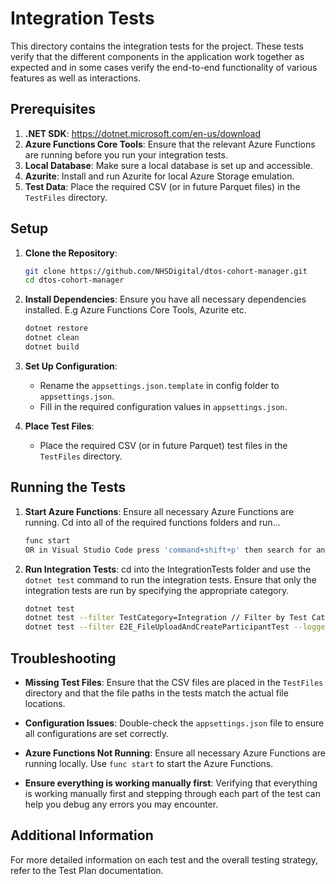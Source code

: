 # Integration Tests

This directory contains the integration tests for the project. These tests verify that the different components in the application work together as expected and in some cases verify the end-to-end functionality of various features as well as interactions.

## Prerequisites

1. **.NET SDK**: https://dotnet.microsoft.com/en-us/download
2. **Azure Functions Core Tools**: Ensure that the relevant Azure Functions are running before you run your integration tests.
3. **Local Database**: Make sure a local database is set up and accessible.
4. **Azurite**: Install and run Azurite for local Azure Storage emulation.
5. **Test Data**: Place the required CSV (or in future Parquet files) in the `TestFiles` directory.

## Setup

1. **Clone the Repository**:

    ```bash
    git clone https://github.com/NHSDigital/dtos-cohort-manager.git
    cd dtos-cohort-manager
    ```

2. **Install Dependencies**:
    Ensure you have all necessary dependencies installed. E.g Azure Functions Core Tools, Azurite etc.

    ```bash
    dotnet restore
    dotnet clean
    dotnet build
    ```

3. **Set Up Configuration**:
    - Rename the `appsettings.json.template` in config folder to `appsettings.json`.
    - Fill in the required configuration values in `appsettings.json`.

4. **Place Test Files**:
    - Place the required CSV (or in future Parquet) test files in the `TestFiles` directory.

## Running the Tests

1. **Start Azure Functions**:
    Ensure all necessary Azure Functions are running. Cd into all of the required functions folders and run...

    ```bash
    func start 
    OR in Visual Studio Code press 'command+shift+p' then search for and click 'Tasks:Run Task' then click 'Run All Functions' to start all functions.
    ```

2. **Run Integration Tests**:
    cd into the IntegrationTests folder and use the `dotnet test` command to run the integration tests. Ensure that only the integration tests are run by specifying the appropriate category.

    ```bash
    dotnet test
    dotnet test --filter TestCategory=Integration // Filter by Test Category if running tests from main tests folder.
    dotnet test --filter E2E_FileUploadAndCreateParticipantTest --logger "console;verbosity=detailed" // Run a specific test with logging
    ```

## Troubleshooting

- **Missing Test Files**:
    Ensure that the CSV files are placed in the `TestFiles` directory and that the file paths in the tests match the actual file locations.

- **Configuration Issues**:
    Double-check the `appsettings.json` file to ensure all configurations are set correctly.

- **Azure Functions Not Running**:
    Ensure all necessary Azure Functions are running locally. Use `func start` to start the Azure Functions.
- **Ensure everything is working manually first**:
    Verifying that everything is working manually first and stepping through each part of the test can help you debug any errors you may encounter.

## Additional Information

For more detailed information on each test and the overall testing strategy, refer to the Test Plan documentation.
